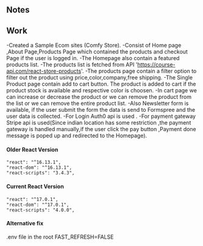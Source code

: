 ## Notes


## Work
-Created a Sample Ecom sites (Comfy Store).
-Consist of Home page ,About Page,Products Page which contained the products and checkout Page if the user is logged in.
-The Homepage also contain a featured products list.
-The products list is fetched from API 'https://course-api.com/react-store-products'.
-The products page contain a filter option to filter out the product using price,color,company,free shipping.
-The Single Product page contain add to cart button. The product is added to cart if the product stock is available and respective color is choosen.
-In cart page we can increase or decrease the product or we can remove the product from the list or we can remove the entire product list.
-Also Newsletter form is available, if the user submit the form the data is send to Formspree and the user data is collected.
-For Login Auth0 api is used .
-For payment gateway Stripe api is used(Since indian location has some restriction ,the payment gateway is handled manually,if the user click the pay button ,Payment done message is poped up and redirected to the Homepage).



#### Older React Version

```
"react": "^16.13.1",
"react-dom": "^16.13.1",
"react-scripts": "3.4.3",
```

#### Current React Version

```
"react": "^17.0.1",
"react-dom": "^17.0.1",
"react-scripts": "4.0.0",
```

#### Alternative fix

.env file in the root
FAST_REFRESH=FALSE

